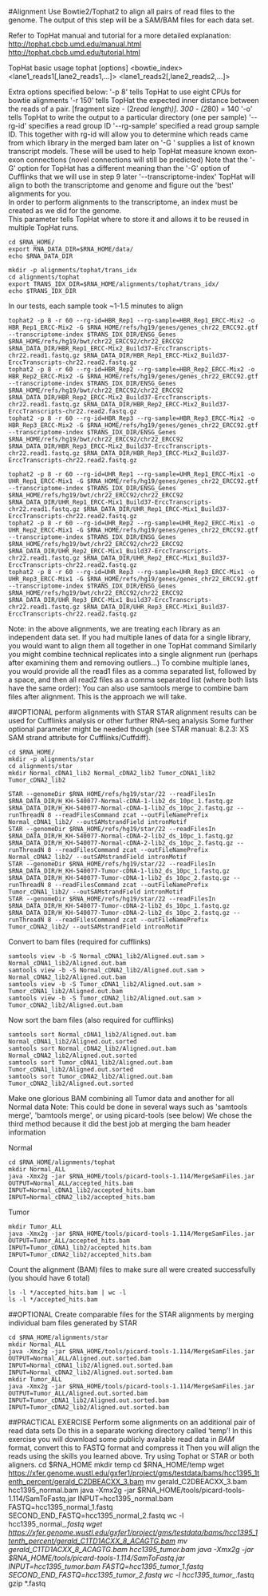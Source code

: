 #Alignment
Use Bowtie2/Tophat2 to align all pairs of read files to the genome.  The output of this step will be a SAM/BAM files for each data set.

Refer to TopHat manual and tutorial for a more detailed explanation:
http://tophat.cbcb.umd.edu/manual.html
http://tophat.cbcb.umd.edu/tutorial.html
	
TopHat basic usage
tophat [options] <bowtie_index> <lane1_reads1[,lane2_reads1,...]> <lane1_reads2[,lane2_reads2,...]> 
	
Extra options specified below:
'-p 8' tells TopHat to use eight CPUs for bowtie alignments
'-r 150' tells TopHat the expected inner distance between the reads of a pair. [fragment size - (2*read length)].  300 - (2*80) = 140 
'-o' tells TopHat to write the output to a particular directory (one per sample)
'--rg-id' specifies a read group ID
'--rg-sample' specified a read group sample ID. This together with rg-id will allow you to determine which reads came from which library in the merged bam later on
'-G <known transcripts file>' supplies a list of known transcript models.  These will be used to help TopHat measure known exon-exon connections (novel connections will still be predicted)
Note that the '-G' option for TopHat has a different meaning than the '-G' option of Cufflinks that we will use in step 9 later
'--transcriptome-index'  TopHat will align to both the transcriptome and genome and figure out the 'best' alignments for you.  
In order to perform alignments to the transcriptome, an index must be created as we did for the genome.  
This parameter tells TopHat where to store it and allows it to be reused in multiple TopHat runs. 
	
	cd $RNA_HOME/
	export RNA_DATA_DIR=$RNA_HOME/data/
	echo $RNA_DATA_DIR
	
	mkdir -p alignments/tophat/trans_idx
	cd alignments/tophat
	export TRANS_IDX_DIR=$RNA_HOME/alignments/tophat/trans_idx/
	echo $TRANS_IDX_DIR
	
In our tests, each sample took ~1-1.5 minutes to align

	tophat2 -p 8 -r 60 --rg-id=HBR_Rep1 --rg-sample=HBR_Rep1_ERCC-Mix2 -o HBR_Rep1_ERCC-Mix2 -G $RNA_HOME/refs/hg19/genes/genes_chr22_ERCC92.gtf --transcriptome-index $TRANS_IDX_DIR/ENSG_Genes $RNA_HOME/refs/hg19/bwt/chr22_ERCC92/chr22_ERCC92 $RNA_DATA_DIR/HBR_Rep1_ERCC-Mix2_Build37-ErccTranscripts-chr22.read1.fastq.gz $RNA_DATA_DIR/HBR_Rep1_ERCC-Mix2_Build37-ErccTranscripts-chr22.read2.fastq.gz
	tophat2 -p 8 -r 60 --rg-id=HBR_Rep2 --rg-sample=HBR_Rep2_ERCC-Mix2 -o HBR_Rep2_ERCC-Mix2 -G $RNA_HOME/refs/hg19/genes/genes_chr22_ERCC92.gtf --transcriptome-index $TRANS_IDX_DIR/ENSG_Genes $RNA_HOME/refs/hg19/bwt/chr22_ERCC92/chr22_ERCC92 $RNA_DATA_DIR/HBR_Rep2_ERCC-Mix2_Build37-ErccTranscripts-chr22.read1.fastq.gz $RNA_DATA_DIR/HBR_Rep2_ERCC-Mix2_Build37-ErccTranscripts-chr22.read2.fastq.gz
	tophat2 -p 8 -r 60 --rg-id=HBR_Rep3 --rg-sample=HBR_Rep3_ERCC-Mix2 -o HBR_Rep3_ERCC-Mix2 -G $RNA_HOME/refs/hg19/genes/genes_chr22_ERCC92.gtf --transcriptome-index $TRANS_IDX_DIR/ENSG_Genes $RNA_HOME/refs/hg19/bwt/chr22_ERCC92/chr22_ERCC92 $RNA_DATA_DIR/HBR_Rep3_ERCC-Mix2_Build37-ErccTranscripts-chr22.read1.fastq.gz $RNA_DATA_DIR/HBR_Rep3_ERCC-Mix2_Build37-ErccTranscripts-chr22.read2.fastq.gz
	
	tophat2 -p 8 -r 60 --rg-id=UHR_Rep1 --rg-sample=UHR_Rep1_ERCC-Mix1 -o UHR_Rep1_ERCC-Mix1 -G $RNA_HOME/refs/hg19/genes/genes_chr22_ERCC92.gtf --transcriptome-index $TRANS_IDX_DIR/ENSG_Genes $RNA_HOME/refs/hg19/bwt/chr22_ERCC92/chr22_ERCC92 $RNA_DATA_DIR/UHR_Rep1_ERCC-Mix1_Build37-ErccTranscripts-chr22.read1.fastq.gz $RNA_DATA_DIR/UHR_Rep1_ERCC-Mix1_Build37-ErccTranscripts-chr22.read2.fastq.gz
	tophat2 -p 8 -r 60 --rg-id=UHR_Rep2 --rg-sample=UHR_Rep2_ERCC-Mix1 -o UHR_Rep2_ERCC-Mix1 -G $RNA_HOME/refs/hg19/genes/genes_chr22_ERCC92.gtf --transcriptome-index $TRANS_IDX_DIR/ENSG_Genes $RNA_HOME/refs/hg19/bwt/chr22_ERCC92/chr22_ERCC92 $RNA_DATA_DIR/UHR_Rep2_ERCC-Mix1_Build37-ErccTranscripts-chr22.read1.fastq.gz $RNA_DATA_DIR/UHR_Rep2_ERCC-Mix1_Build37-ErccTranscripts-chr22.read2.fastq.gz
	tophat2 -p 8 -r 60 --rg-id=UHR_Rep3 --rg-sample=UHR_Rep3_ERCC-Mix1 -o UHR_Rep3_ERCC-Mix1 -G $RNA_HOME/refs/hg19/genes/genes_chr22_ERCC92.gtf --transcriptome-index $TRANS_IDX_DIR/ENSG_Genes $RNA_HOME/refs/hg19/bwt/chr22_ERCC92/chr22_ERCC92 $RNA_DATA_DIR/UHR_Rep3_ERCC-Mix1_Build37-ErccTranscripts-chr22.read1.fastq.gz $RNA_DATA_DIR/UHR_Rep3_ERCC-Mix1_Build37-ErccTranscripts-chr22.read2.fastq.gz
	
Note: in the above alignments, we are treating each library as an independent data set.  If you had multiple lanes of data for a single library, you would want to align them all together in one TopHat command
Similarly you might combine technical replicates into a single alignment run (perhaps after examining them and removing outliers...)
To combine multiple lanes, you would provide all the read1 files as a comma separated list, followed by a space, and then all read2 files as a comma separated list (where both lists have the same order):
You can also use samtools merge to combine bam files after alignment. This is the approach we will take.
	
##OPTIONAL
perform alignments with STAR
STAR alignment results can be used for Cufflinks analysis or other further RNA-seq analysis
Some further optional parameter might be needed though (see STAR manual: 8.2.3: XS SAM strand attribute for Cufflinks/Cuffdiff).
	
	cd $RNA_HOME/
	mkdir -p alignments/star
	cd alignments/star
	mkdir Normal_cDNA1_lib2 Normal_cDNA2_lib2 Tumor_cDNA1_lib2 Tumor_cDNA2_lib2
	
	STAR --genomeDir $RNA_HOME/refs/hg19/star/22 --readFilesIn $RNA_DATA_DIR/H_KH-540077-Normal-cDNA-1-lib2_ds_10pc_1.fastq.gz $RNA_DATA_DIR/H_KH-540077-Normal-cDNA-1-lib2_ds_10pc_2.fastq.gz --runThreadN 8 --readFilesCommand zcat --outFileNamePrefix Normal_cDNA1_lib2/ --outSAMstrandField intronMotif
	STAR --genomeDir $RNA_HOME/refs/hg19/star/22 --readFilesIn $RNA_DATA_DIR/H_KH-540077-Normal-cDNA-2-lib2_ds_10pc_1.fastq.gz $RNA_DATA_DIR/H_KH-540077-Normal-cDNA-2-lib2_ds_10pc_2.fastq.gz --runThreadN 8 --readFilesCommand zcat --outFileNamePrefix Normal_cDNA2_lib2/ --outSAMstrandField intronMotif
	STAR --genomeDir $RNA_HOME/refs/hg19/star/22 --readFilesIn $RNA_DATA_DIR/H_KH-540077-Tumor-cDNA-1-lib2_ds_10pc_1.fastq.gz $RNA_DATA_DIR/H_KH-540077-Tumor-cDNA-1-lib2_ds_10pc_2.fastq.gz --runThreadN 8 --readFilesCommand zcat --outFileNamePrefix Tumor_cDNA1_lib2/ --outSAMstrandField intronMotif
	STAR --genomeDir $RNA_HOME/refs/hg19/star/22 --readFilesIn $RNA_DATA_DIR/H_KH-540077-Tumor-cDNA-2-lib2_ds_10pc_1.fastq.gz $RNA_DATA_DIR/H_KH-540077-Tumor-cDNA-2-lib2_ds_10pc_2.fastq.gz --runThreadN 8 --readFilesCommand zcat --outFileNamePrefix Tumor_cDNA2_lib2/ --outSAMstrandField intronMotif
	
Convert to bam files (required for cufflinks)

	samtools view -b -S Normal_cDNA1_lib2/Aligned.out.sam > Normal_cDNA1_lib2/Aligned.out.bam
	samtools view -b -S Normal_cDNA2_lib2/Aligned.out.sam > Normal_cDNA2_lib2/Aligned.out.bam
	samtools view -b -S Tumor_cDNA1_lib2/Aligned.out.sam > Tumor_cDNA1_lib2/Aligned.out.bam
	samtools view -b -S Tumor_cDNA2_lib2/Aligned.out.sam > Tumor_cDNA2_lib2/Aligned.out.bam
	
Now sort the bam files (also required for cufflinks)

	samtools sort Normal_cDNA1_lib2/Aligned.out.bam Normal_cDNA1_lib2/Aligned.out.sorted
	samtools sort Normal_cDNA2_lib2/Aligned.out.bam Normal_cDNA2_lib2/Aligned.out.sorted
	samtools sort Tumor_cDNA1_lib2/Aligned.out.bam Tumor_cDNA1_lib2/Aligned.out.sorted
	samtools sort Tumor_cDNA2_lib2/Aligned.out.bam Tumor_cDNA2_lib2/Aligned.out.sorted
	
Make one glorious BAM combining all Tumor data and another for all Normal data
Note: This could be done in several ways such as 'samtools merge', 'bamtools merge', or using picard-tools (see below)
We chose the third method because it did the best job at merging the bam header information

Normal

	cd $RNA_HOME/alignments/tophat
	mkdir Normal_ALL
	java -Xmx2g -jar $RNA_HOME/tools/picard-tools-1.114/MergeSamFiles.jar OUTPUT=Normal_ALL/accepted_hits.bam INPUT=Normal_cDNA1_lib2/accepted_hits.bam INPUT=Normal_cDNA2_lib2/accepted_hits.bam
	
Tumor

	mkdir Tumor_ALL
	java -Xmx2g -jar $RNA_HOME/tools/picard-tools-1.114/MergeSamFiles.jar OUTPUT=Tumor_ALL/accepted_hits.bam INPUT=Tumor_cDNA1_lib2/accepted_hits.bam INPUT=Tumor_cDNA2_lib2/accepted_hits.bam
	
Count the alignment (BAM) files to make sure all were created successfully (you should have 6 total)

	ls -l */accepted_hits.bam | wc -l
	ls -l */accepted_hits.bam
	
##OPTIONAL
Create comparable files for the STAR alignments by merging individual bam files generated by STAR

	cd $RNA_HOME/alignments/star
	mkdir Normal_ALL
	java -Xmx2g -jar $RNA_HOME/tools/picard-tools-1.114/MergeSamFiles.jar OUTPUT=Normal_ALL/Aligned.out.sorted.bam INPUT=Normal_cDNA1_lib2/Aligned.out.sorted.bam INPUT=Normal_cDNA2_lib2/Aligned.out.sorted.bam
	mkdir Tumor_ALL
	java -Xmx2g -jar $RNA_HOME/tools/picard-tools-1.114/MergeSamFiles.jar OUTPUT=Tumor_ALL/Aligned.out.sorted.bam INPUT=Tumor_cDNA1_lib2/Aligned.out.sorted.bam INPUT=Tumor_cDNA2_lib2/Aligned.out.sorted.bam
	
	
##PRACTICAL EXERCISE
Perform some alignments on an additional pair of read data sets
Do this in a separate working directory called ‘temp’!
In this exercise you will download some publicly available read data in *BAM* format, convert this to FASTQ format and compress it
Then you will align the reads using the skills you learned above.  Try using Tophat or STAR or both aligners.
	cd $RNA_HOME
	mkdir temp
	cd $RNA_HOME/temp
	wget https://xfer.genome.wustl.edu/gxfer1/project/gms/testdata/bams/hcc1395_1tenth_percent/gerald_C2DBEACXX_3.bam
	mv gerald_C2DBEACXX_3.bam hcc1395_normal.bam
	java -Xmx2g -jar $RNA_HOME/tools/picard-tools-1.114/SamToFastq.jar INPUT=hcc1395_normal.bam FASTQ=hcc1395_normal_1.fastq SECOND_END_FASTQ=hcc1395_normal_2.fastq
	wc -l hcc1395_normal_*.fastq
	wget https://xfer.genome.wustl.edu/gxfer1/project/gms/testdata/bams/hcc1395_1tenth_percent/gerald_C1TD1ACXX_8_ACAGTG.bam
	mv gerald_C1TD1ACXX_8_ACAGTG.bam hcc1395_tumor.bam
	java -Xmx2g -jar $RNA_HOME/tools/picard-tools-1.114/SamToFastq.jar INPUT=hcc1395_tumor.bam FASTQ=hcc1395_tumor_1.fastq SECOND_END_FASTQ=hcc1395_tumor_2.fastq
	wc -l hcc1395_tumor_*.fastq
	gzip *.fastq
	
	
	